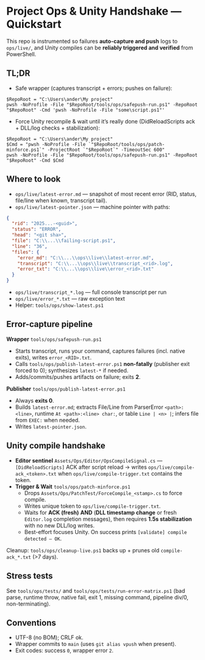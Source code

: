 # Project Ops & Unity Handshake — Quickstart

This repo is instrumented so failures **auto-capture and push** logs to `ops/live/`, and Unity compiles can be **reliably triggered and verified** from PowerShell.

## TL;DR

- Safe wrapper (captures transcript + errors; pushes on failure):

~~~pwsh
$RepoRoot = "C:\Users\ander\My project"
pwsh -NoProfile -File "$RepoRoot/tools/ops/safepush-run.ps1" -RepoRoot "$RepoRoot" -Cmd 'pwsh -NoProfile -File "some\script.ps1"'
~~~

- Force Unity recompile & wait until it’s really done (DidReloadScripts ack + DLL/log checks + stabilization):

~~~pwsh
$RepoRoot = "C:\Users\ander\My project"
$Cmd = "pwsh -NoProfile -File `"$RepoRoot/tools/ops/patch-minforce.ps1`" -ProjectRoot `"$RepoRoot`" -TimeoutSec 600"
pwsh -NoProfile -File "$RepoRoot/tools/ops/safepush-run.ps1" -RepoRoot "$RepoRoot" -Cmd $Cmd
~~~

## Where to look

- `ops/live/latest-error.md` — snapshot of most recent error (RID, status, file/line when known, transcript tail).
- `ops/live/latest-pointer.json` — machine pointer with paths:

~~~json
{
  "rid": "2025...-<guid>",
  "status": "ERROR",
  "head": "<git sha>",
  "file": "C:\\...\\failing-script.ps1",
  "line": "36",
  "files": {
    "error_md": "C:\\...\\ops\\live\\latest-error.md",
    "transcript": "C:\\...\\ops\\live\\transcript_<rid>.log",
    "error_txt": "C:\\...\\ops\\live\\error_<rid>.txt"
  }
}
~~~

- `ops/live/transcript_*.log` — full console transcript per run  
- `ops/live/error_*.txt` — raw exception text  
- Helper: `tools/ops/show-latest.ps1`

## Error-capture pipeline

**Wrapper** `tools/ops/safepush-run.ps1`

- Starts transcript, runs your command, captures failures (incl. native exits), writes `error_<RID>.txt`.
- Calls `tools/ops/publish-latest-error.ps1` **non-fatally** (publisher exit forced to 0); synthesizes `latest-*` if needed.
- Adds/commits/pushes artifacts on failure; exits **2**.

**Publisher** `tools/ops/publish-latest-error.ps1`

- Always **exits 0**.  
- Builds `latest-error.md`; extracts File/Line from ParserError `<path>:<line>`, runtime `At <path>:<line> char:`, or table `Line | <n> |`; infers file from `EXEC:` when needed.  
- Writes `latest-pointer.json`.

## Unity compile handshake

- **Editor sentinel** `Assets/Ops/Editor/OpsCompileSignal.cs` — `[DidReloadScripts]` ACK after script reload → writes `ops/live/compile-ack_<token>.txt` when `ops/live/compile-trigger.txt` contains the token.
- **Trigger & Wait** `tools/ops/patch-minforce.ps1`  
  - Drops `Assets/Ops/PatchTest/ForceCompile_<stamp>.cs` to force compile.  
  - Writes unique token to `ops/live/compile-trigger.txt`.  
  - Waits for **ACK (fresh)** **AND** (**DLL timestamp change** or fresh `Editor.log` completion messages), then requires **1.5s stabilization** with no new DLL/log writes.  
  - Best-effort focuses Unity. On success prints `[validate] compile detected — OK`.

Cleanup: `tools/ops/cleanup-live.ps1` backs up + prunes old `compile-ack_*.txt` (>7 days).

## Stress tests

See `tools/ops/tests/` and `tools/ops/tests/run-error-matrix.ps1` (bad parse, runtime throw, native fail, exit 1, missing command, pipeline div/0, non-terminating).

## Conventions

- UTF-8 (no BOM); CRLF ok.  
- Wrapper commits to `main` (uses `git alias vpush` when present).  
- Exit codes: success `0`, wrapper error `2`.